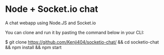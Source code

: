 # Node + Socket.io chat
A chat webapp using Node.JS and Socket.io


You can clone and run it by pasting the command below in your CLI:

$ git clone https://github.com/Kenji404/socketio-chat/ && cd socketio-chat && npm install && npm start
